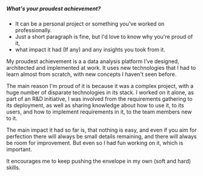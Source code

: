 ##### What's your proudest achievement? 
* It can be a personal project or something you've worked on professionally. 
* Just a short paragraph is fine, but I'd love to know why you're proud of it, 
* what impact it had (If any) and any insights you took from it.

My proudest achievement is a a data analysis platform I've designed, architected and implemented at work.
It uses new technologies that I had to learn almost from scratch, with new concepts I haven't seen before.

The main reason I'm proud of it is because it was a complex project, with a huge number of disparate technologies in its stack.
I worked on it alone, as part of an R&D initiative, I was involved from the requirements gathering to its deployment, as well as sharing
knowledge about how to use it, to its users, and how to implement requirements in it, to the team members new to it.

The main impact it had so far is, that nothing is easy, and even if you aim for perfection there will always be small
details remaining, and there will always be room for improvement. But even so I had fun working on it, which is important.

It encourages me to keep pushing the envelope in my own (soft and hard) skills.